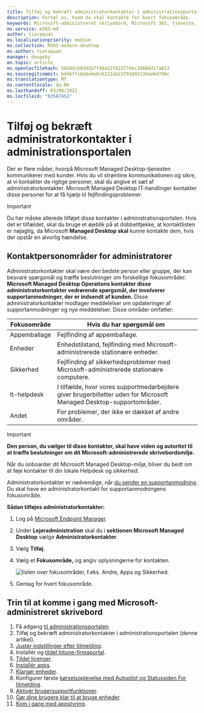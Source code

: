 ```yaml
---
title: Tilføj og bekræft administratorkontakter i administrationsportalen
description: Fortæl os, hvem du skal kontakte for hvert fokusområde.
keywords: Microsoft-administreret skrivebord, Microsoft 365, tjeneste, dokumentation
ms.service: m365-md
author: tiaraquan
ms.localizationpriority: medium
ms.collection: M365-modern-desktop
ms.author: tiaraquan
manager: dougeby
ms.topic: article
ms.openlocfilehash: 5668dcb0dd2b7f48a52fd2377dec3d666d17a013
ms.sourcegitcommit: bdd6ffc6ebe4e6cb212ab22793d9513dae6d798c
ms.translationtype: MT
ms.contentlocale: da-DK
ms.lasthandoff: 03/08/2022
ms.locfileid: "63587452"
---
```

# <a name="add-and-verify-admin-contacts-in-the-admin-portal"></a>Tilføj og bekræft administratorkontakter i administrationsportalen

Der er flere måder, hvorpå Microsoft Managed Desktop-tjenesten kommunikerer med kunder. Hvis du vil strømline kommunikationen og sikre, at vi kontakter de rigtige personer, skal du angive et sæt af administratorkontakter. Microsoft Managed Desktop IT-handlinger kontakter disse personer for at få hjælp til fejlfindingsproblemer.

> [!IMPORTANT]
> Du har måske allerede tilføjet disse kontakter i administrationsportalen. Hvis det er tilfældet, skal du bruge et øjeblik på at dobbelttjekke, at kontaktlisten er nøjagtig, da Microsoft **Managed Desktop skal** kunne kontakte dem, hvis der opstår en alvorlig hændelse.

## <a name="admin-contact-areas-of-focus"></a>Kontaktpersonområder for administratorer

Administratorkontakter skal være den bedste person eller gruppe, der kan besvare spørgsmål og træffe beslutninger om forskellige fokusområder. **Microsoft Managed Desktop Operations kontakter disse administratorkontakter vedrørende spørgsmål, der involverer supportanmodninger, der er indsendt af kunden.** Disse administratorkontakter modtager meddelelser om opdateringer af supportanmodninger og nye meddelelser. Disse områder omfatter:

| Fokusområde | Hvis du har spørgsmål om |
| ----- | ----- |
| Appemballage | Fejlfinding af appemballage. |
| Enheder | Enhedstilstand, fejlfinding med Microsoft-administrerede stationære enheder. |
| Sikkerhed | Fejlfinding af sikkerhedsproblemer med Microsoft-administrerede stationære computere. |
| It-helpdesk | I tilfælde, hvor vores supportmedarbejdere giver brugerbilletter uden for Microsoft Managed Desktop-supportområder. |
| Andet | For problemer, der ikke er dækket af andre områder. |

> [!IMPORTANT]
> **Den person, du vælger til disse kontakter, skal have viden og autoritet til at træffe beslutninger om dit Microsoft-administrerede skrivebordsmiljø.**

Når du onboarder dit Microsoft Managed Desktop-miljø, bliver du bedt om at føje kontakter til din lokale Helpdesk og sikkerhed.

Administratorkontakter er nødvendige, når [du sender en supportanmodning](../service-description/support.md). Du skal have en administratorkontakt for supportanmodningens fokusområde.

**Sådan tilføjes administratorkontakter:**

1. Log på [Microsoft Endpoint Manager](https://endpoint.microsoft.com).
1. Under **Lejeradministration** skal du i **sektionen Microsoft Managed Desktop** vælge **Administratorkontakter**.
1. Vælg **Tilføj**.
1. Vælg et **Fokusområde,** og angiv oplysningerne for kontakten.

    ![listen over fokusområder, f.eks. Andre, Apps og Sikkerhed.](../../media/areaoffocus.png)

1. Gentag for hvert fokusområde.

## <a name="steps-to-get-started-with-microsoft-managed-desktop"></a>Trin til at komme i gang med Microsoft-administreret skrivebord

1. Få adgang [til administrationsportalen](access-admin-portal.md).
1. Tilføj og bekræft administratorkontakter i administrationsportalen (denne artikel).
1. [Juster indstillinger efter tilmelding](conditional-access.md).
1. Installér og [tildel Intune-firmaportal](company-portal.md).
1. [Tildel licenser](assign-licenses.md).
1. [Installér apps](deploy-apps.md).
1. [Klargør enheder](Prepare-devices.md).
1. Konfigurer første [kørselsoplevelse med Autopilot og Statussiden For tilmelding](esp-first-run.md).
1. [Aktivér brugersupportfunktioner](enable-support.md).
1. [Gør dine brugere klar til at bruge enheder](get-started-devices.md).
1. [Kom i gang med appstyring](get-started-app-control.md).
